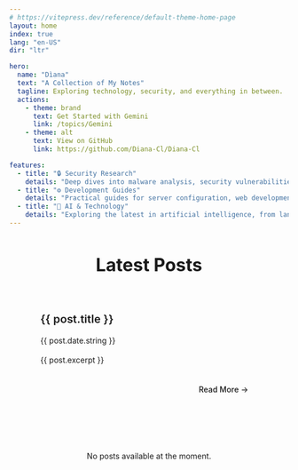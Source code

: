 ```yaml
---
# https://vitepress.dev/reference/default-theme-home-page
layout: home
index: true
lang: "en-US"
dir: "ltr"

hero:
  name: "Dìana"
  text: "A Collection of My Notes"
  tagline: Exploring technology, security, and everything in between.
  actions:
    - theme: brand
      text: Get Started with Gemini
      link: /topics/Gemini
    - theme: alt
      text: View on GitHub
      link: https://github.com/Diana-Cl/Diana-Cl

features:
  - title: "🔒 Security Research"
    details: "Deep dives into malware analysis, security vulnerabilities, and threat intelligence."
  - title: "⚙️ Development Guides"
    details: "Practical guides for server configuration, web development and more."
  - title: "🤖 AI & Technology"
    details: "Exploring the latest in artificial intelligence, from language models to diffusion techniques."
---
```


<script setup>
import { data } from '../.vitepress/posts.data.js'
import { useData } from 'vitepress'
const { lang } = useData()
const posts = data[lang.value] ?? []
</script>

<div class="latest-posts-section">
  <h2 class="section-title">Latest Posts</h2>
  <div class="posts-grid" v-if="posts && posts.length > 0">
    <article v-for="post of posts" :key="post.url" class="post-card">
      <div class="post-content">
        <h3 class="post-title">
          <a :href="post.url" class="post-link">{{ post.title }}</a>
        </h3>
        <p class="post-date"> {{ post.date.string }}</p>
        <p class="post-excerpt" v-if="post.excerpt">{{ post.excerpt }}</p>
        <div class="post-actions">
          <a :href="post.url" class="read-more">Read More →</a>
        </div>
      </div>
    </article>
  </div>
  <div v-else class="no-posts">
    <p>No posts available at the moment.</p>
  </div>
</div>

<style scoped>
.latest-posts-section {
  max-width: 1152px;
  margin: 3rem auto 0;
  padding: 0 24px;
}

.section-title {
  font-size: 2rem;
  font-weight: 700;
  color: var(--vp-c-text-1);
  margin-bottom: 2rem;
  text-align: center;
  position: relative;
}

.section-title::after {
  content: '';
  position: absolute;
  bottom: -8px;
  left: 50%;
  transform: translateX(-50%);
  width: 60px;
  height: 3px;
  background: linear-gradient(90deg, var(--vp-c-brand-1), var(--vp-c-brand-2));
  border-radius: 2px;
}

.posts-grid {
  display: grid;
  grid-template-columns: repeat(auto-fit, minmax(350px, 1fr));
  gap: 2rem;
  margin-top: 2rem;
}

.post-card {
  background: var(--vp-c-bg-soft);
  border: 1px solid var(--vp-c-divider);
  border-radius: 12px;
  overflow: hidden;
  transition: all 0.3s cubic-bezier(0.4, 0, 0.2, 1);
  position: relative;
}

.post-card::before {
  content: '';
  position: absolute;
  top: 0;
  left: 0;
  right: 0;
  height: 3px;
  background: linear-gradient(90deg, var(--vp-c-brand-1), var(--vp-c-brand-2));
  transform: scaleX(0);
  transform-origin: left;
  transition: transform 0.3s ease;
}

.post-card:hover {
  transform: translateY(-4px);
  box-shadow: 0 12px 32px rgba(0, 0, 0, 0.1);
  border-color: var(--vp-c-brand-1);
}

.post-card:hover::before {
  transform: scaleX(1);
}

.post-content {
  padding: 2rem;
}

.post-title {
  margin: 0 0 1rem 0;
  font-size: 1.25rem;
  font-weight: 600;
  line-height: 1.4;
}

.post-link {
  color: var(--vp-c-text-1);
  text-decoration: none;
  transition: color 0.3s ease;
}

.post-link:hover {
  color: var(--vp-c-brand-1);
}

.post-date {
  color: var(--vp-c-text-2);
  font-size: 0.875rem;
  margin: 0 0 1rem 0;
  display: flex;
  align-items: center;
  gap: 0.5rem;
}

.post-excerpt {
  color: var(--vp-c-text-2);
  line-height: 1.6;
  margin: 0 0 1.5rem 0;
  display: -webkit-box;
  -webkit-line-clamp: 3;
  -webkit-box-orient: vertical;
  overflow: hidden;
}

.post-actions {
  display: flex;
  justify-content: flex-end;
}

.read-more {
  color: var(--vp-c-brand-1);
  text-decoration: none;
  font-weight: 500;
  font-size: 0.875rem;
  padding: 0.5rem 1rem;
  border-radius: 6px;
  transition: all 0.3s ease;
  border: 1px solid transparent;
}

.read-more:hover {
  background: var(--vp-c-brand-soft);
  border-color: var(--vp-c-brand-1);
}

.no-posts {
  text-align: center;
  padding: 3rem;
  color: var(--vp-c-text-2);
}

@media (max-width: 768px) {
  .latest-posts-section {
    padding: 0 16px;
  }

  .posts-grid {
    grid-template-columns: 1fr;
    gap: 1.5rem;
  }

  .post-content {
    padding: 1.5rem;
  }

  .section-title {
    font-size: 1.75rem;
  }
}

@media (prefers-color-scheme: dark) {
  .post-card {
    background: var(--vp-c-bg-alt);
  }

  .post-card:hover {
    box-shadow: 0 12px 32px rgba(0, 0, 0, 0.3);
  }
}
</style>
